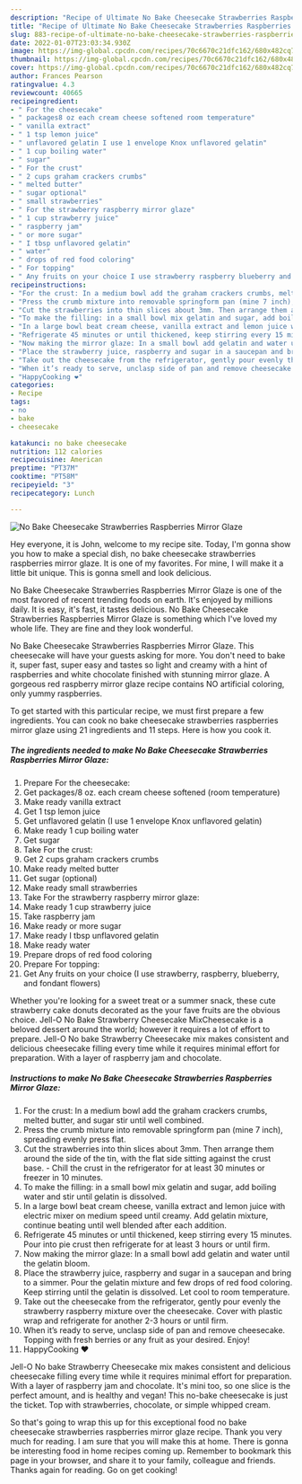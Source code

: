 ```yaml
---
description: "Recipe of Ultimate No Bake Cheesecake Strawberries Raspberries Mirror Glaze"
title: "Recipe of Ultimate No Bake Cheesecake Strawberries Raspberries Mirror Glaze"
slug: 883-recipe-of-ultimate-no-bake-cheesecake-strawberries-raspberries-mirror-glaze
date: 2022-01-07T23:03:34.930Z
image: https://img-global.cpcdn.com/recipes/70c6670c21dfc162/680x482cq70/no-bake-cheesecake-strawberries-raspberries-mirror-glaze-recipe-main-photo.jpg
thumbnail: https://img-global.cpcdn.com/recipes/70c6670c21dfc162/680x482cq70/no-bake-cheesecake-strawberries-raspberries-mirror-glaze-recipe-main-photo.jpg
cover: https://img-global.cpcdn.com/recipes/70c6670c21dfc162/680x482cq70/no-bake-cheesecake-strawberries-raspberries-mirror-glaze-recipe-main-photo.jpg
author: Frances Pearson
ratingvalue: 4.3
reviewcount: 40665
recipeingredient:
- " For the cheesecake"
- " packages8 oz each cream cheese softened room temperature"
- " vanilla extract"
- " 1 tsp lemon juice"
- " unflavored gelatin I use 1 envelope Knox unflavored gelatin"
- " 1 cup boiling water"
- " sugar"
- " For the crust"
- " 2 cups graham crackers crumbs"
- " melted butter"
- " sugar optional"
- " small strawberries"
- " For the strawberry raspberry mirror glaze"
- " 1 cup strawberry juice"
- " raspberry jam"
- " or more sugar"
- " I tbsp unflavored gelatin"
- " water"
- " drops of red food coloring"
- " For topping"
- " Any fruits on your choice I use strawberry raspberry blueberry and fondant flowers"
recipeinstructions:
- "For the crust: In a medium bowl add the graham crackers crumbs, melted butter, and sugar stir until well combined."
- "Press the crumb mixture into removable springform pan (mine 7 inch), spreading evenly press flat."
- "Cut the strawberries into thin slices about 3mm. Then arrange them around the side of the tin, with the flat side sitting against the crust base.  Chill the crust in the refrigerator for at least 30 minutes or freezer in 10 minutes."
- "To make the filling: in a small bowl mix gelatin and sugar, add boiling water and stir until gelatin is dissolved."
- "In a large bowl beat cream cheese, vanilla extract and lemon juice with electric mixer on medium speed until creamy. Add gelatin mixture, continue beating until well blended after each addition."
- "Refrigerate 45 minutes or until thickened, keep stirring every 15 minutes. Pour into pie crust then refrigerate for at least 3 hours or until firm."
- "Now making the mirror glaze: In a small bowl add gelatin and water until the gelatin bloom."
- "Place the strawberry juice, raspberry and sugar in a saucepan and bring to a simmer. Pour the gelatin mixture and few drops of red food coloring. Keep stirring until the gelatin is dissolved. Let cool to room temperature."
- "Take out the cheesecake from the refrigerator, gently pour evenly the strawberry raspberry mixture over the cheesecake. Cover with plastic wrap and refrigerate for another 2-3 hours or until firm."
- "When it’s ready to serve, unclasp side of pan and remove cheesecake. Topping with fresh berries or any fruit as your desired. Enjoy!"
- "HappyCooking ❤️"
categories:
- Recipe
tags:
- no
- bake
- cheesecake

katakunci: no bake cheesecake 
nutrition: 112 calories
recipecuisine: American
preptime: "PT37M"
cooktime: "PT58M"
recipeyield: "3"
recipecategory: Lunch

---
```



![No Bake Cheesecake Strawberries Raspberries Mirror Glaze](https://img-global.cpcdn.com/recipes/70c6670c21dfc162/680x482cq70/no-bake-cheesecake-strawberries-raspberries-mirror-glaze-recipe-main-photo.jpg)

Hey everyone, it is John, welcome to my recipe site. Today, I'm gonna show you how to make a special dish, no bake cheesecake strawberries raspberries mirror glaze. It is one of my favorites. For mine, I will make it a little bit unique. This is gonna smell and look delicious.

No Bake Cheesecake Strawberries Raspberries Mirror Glaze is one of the most favored of recent trending foods on earth. It's enjoyed by millions daily. It is easy, it's fast, it tastes delicious. No Bake Cheesecake Strawberries Raspberries Mirror Glaze is something which I've loved my whole life. They are fine and they look wonderful.

No Bake Cheesecake Strawberries Raspberries Mirror Glaze. This cheesecake will have your guests asking for more. You don&#39;t need to bake it, super fast, super easy and tastes so light and creamy with a hint of raspberries and white chocolate finished with stunning mirror glaze. A gorgeous red raspberry mirror glaze recipe contains NO artificial coloring, only yummy raspberries.


To get started with this particular recipe, we must first prepare a few ingredients. You can cook no bake cheesecake strawberries raspberries mirror glaze using 21 ingredients and 11 steps. Here is how you cook it.

<!--inarticleads1-->

##### The ingredients needed to make No Bake Cheesecake Strawberries Raspberries Mirror Glaze:

1. Prepare  For the cheesecake:
1. Get  packages/8 oz. each cream cheese softened (room temperature)
1. Make ready  vanilla extract
1. Get  1 tsp lemon juice
1. Get  unflavored gelatin (I use 1 envelope Knox unflavored gelatin)
1. Make ready  1 cup boiling water
1. Get  sugar
1. Take  For the crust:
1. Get  2 cups graham crackers crumbs
1. Make ready  melted butter
1. Get  sugar (optional)
1. Make ready  small strawberries
1. Take  For the strawberry raspberry mirror glaze:
1. Make ready  1 cup strawberry juice
1. Take  raspberry jam
1. Make ready  or more sugar
1. Make ready  I tbsp unflavored gelatin
1. Make ready  water
1. Prepare  drops of red food coloring
1. Prepare  For topping:
1. Get  Any fruits on your choice (I use strawberry, raspberry, blueberry, and fondant flowers)


Whether you&#39;re looking for a sweet treat or a summer snack, these cute strawberry cake donuts decorated as the your fave fruits are the obvious choice. Jell-O No Bake Strawberry Cheesecake MixCheesecake is a beloved dessert around the world; however it requires a lot of effort to prepare. Jell-O No bake Strawberry Cheesecake mix makes consistent and delicious cheesecake filling every time while it requires minimal effort for preparation. With a layer of raspberry jam and chocolate. 

<!--inarticleads2-->

##### Instructions to make No Bake Cheesecake Strawberries Raspberries Mirror Glaze:

1. For the crust: In a medium bowl add the graham crackers crumbs, melted butter, and sugar stir until well combined.
1. Press the crumb mixture into removable springform pan (mine 7 inch), spreading evenly press flat.
1. Cut the strawberries into thin slices about 3mm. Then arrange them around the side of the tin, with the flat side sitting against the crust base.  - Chill the crust in the refrigerator for at least 30 minutes or freezer in 10 minutes.
1. To make the filling: in a small bowl mix gelatin and sugar, add boiling water and stir until gelatin is dissolved.
1. In a large bowl beat cream cheese, vanilla extract and lemon juice with electric mixer on medium speed until creamy. Add gelatin mixture, continue beating until well blended after each addition.
1. Refrigerate 45 minutes or until thickened, keep stirring every 15 minutes. Pour into pie crust then refrigerate for at least 3 hours or until firm.
1. Now making the mirror glaze: In a small bowl add gelatin and water until the gelatin bloom.
1. Place the strawberry juice, raspberry and sugar in a saucepan and bring to a simmer. Pour the gelatin mixture and few drops of red food coloring. Keep stirring until the gelatin is dissolved. Let cool to room temperature.
1. Take out the cheesecake from the refrigerator, gently pour evenly the strawberry raspberry mixture over the cheesecake. Cover with plastic wrap and refrigerate for another 2-3 hours or until firm.
1. When it’s ready to serve, unclasp side of pan and remove cheesecake. Topping with fresh berries or any fruit as your desired. Enjoy!
1. HappyCooking ❤️


Jell-O No bake Strawberry Cheesecake mix makes consistent and delicious cheesecake filling every time while it requires minimal effort for preparation. With a layer of raspberry jam and chocolate. It&#39;s mini too, so one slice is the perfect amount, and is healthy and vegan! This no-bake cheesecake is just the ticket. Top with strawberries, chocolate, or simple whipped cream. 

So that's going to wrap this up for this exceptional food no bake cheesecake strawberries raspberries mirror glaze recipe. Thank you very much for reading. I am sure that you will make this at home. There is gonna be interesting food in home recipes coming up. Remember to bookmark this page in your browser, and share it to your family, colleague and friends. Thanks again for reading. Go on get cooking!
